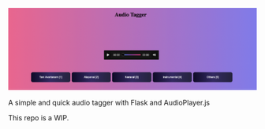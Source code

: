 ![alt text](sample.png)


A simple and quick audio tagger with Flask and AudioPlayer.js

This repo is a WIP.